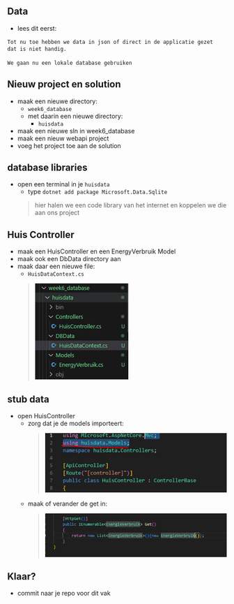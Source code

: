 ## Data

- lees dit eerst:
```
Tot nu toe hebben we data in json of direct in de applicatie gezet
dat is niet handig.

We gaan nu een lokale database gebruiken

```

## Nieuw project en solution

- maak een nieuwe directory:
    - `week6_database`
    - met daarin een nieuwe directory:
        - `huisdata`
- maak een nieuwe sln in week6_database
- maak een nieuw webapi project
- voeg het project toe aan de solution

## database libraries

- open een terminal in je `huisdata`
    - type `dotnet add package Microsoft.Data.Sqlite`
    > hier halen we een code library van het internet en koppelen we die aan ons project

## Huis Controller

- maak een HuisController en een EnergyVerbruik Model
- maak ook een DbData directory aan
- maak daar een nieuwe file:
    - `HuisDataContext.cs`
     > ![](img/slncheck.PNG)


## stub data

- open HuisController
    - zorg dat je de models importeert:
        > ![](img/namespace.PNG)
    - maak of verander de get in:
        > ![](img/stub.PNG)
    
## Klaar?

- commit naar je repo voor dit vak